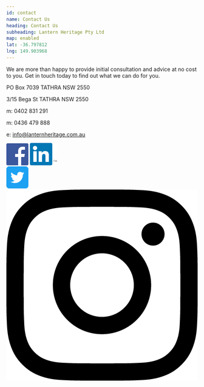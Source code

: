 ```yaml
---
id: contact
name: Contact Us
heading: Contact Us
subheading: Lantern Heritage Pty Ltd 
map: enabled
lat: -36.797812
lng: 149.903968
---
```


We are more than happy to provide initial consultation and advice at no cost to you. Get in touch today to find out what we can do for you.

PO Box 7039
TATHRA NSW 2550

3/15 Bega St 
TATHRA NSW 2550

m: 0402 831 291

m: 0436 479 888

e: <a href="mailto:&#105;&#110;&#102;&#111;&#064;&#108;&#097;&#110;&#116;&#101;&#114;&#110;&#104;&#101;&#114;&#105;&#116;&#097;&#103;&#101;&#046;&#099;&#111;&#109;&#046;&#097;&#117;"> &#105;&#110;&#102;&#111;&#064;&#108;&#097;&#110;&#116;&#101;&#114;&#110;&#104;&#101;&#114;&#105;&#116;&#097;&#103;&#101;&#046;&#099;&#111;&#109;&#046;&#097;&#117; </a>

<div class="socialwrapper">
    <a href="https://www.facebook.com/shiningalightonpeopleandplace/"><img class="social" src="assets/images/social/facebook.png"></a>
    <a href="https://www.linkedin.com/company-beta/18175797/"><img class="social" src="assets/images/social/linkedin.png"></a>
</div>

<div class="socialwrapper">
    <a href="https://twitter.com/LanternHeritage"><img class="social" src="assets/images/social/twitter.png"></a>
    <a href="https://www.instagram.com/shiningalightonpeopleandplace/"><img class="social"  src="assets/images/social/instagram.png"></a>
</div>
